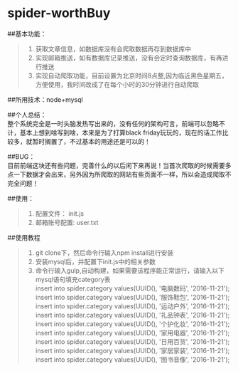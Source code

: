 # spider-worthBuy
##基本功能：
>1. 获取文章信息，如数据库没有会爬取数据再存到数据库中
>2. 实现邮箱推送，如有数据库记录推送，没有会定时查询数据库，有再进行推送
>3. 实现自动爬取功能，目前设置为北京时间8点整,因为临近黑色星期五，方便使用，我时间改成了在每个小时的30分钟进行自动爬取

##所用技术：node+mysql

##个人总结： </br>
整个系统完全是一时头脑发热写出来的，没有任何的架构可言，前端可以忽略不计，基本上想到啥写到啥，本来是为了打算black friday玩玩的，现在的话工作比较多，就暂时搁置了，不过基本的用途还是可以的！

##BUG：</br>
目前前端这块还有些问题，完善什么的以后闲下来再说！当首次爬取的时候需要多点一下数据才会出来，另外因为所爬取的网站有些页面不一样，所以会造成爬取不完全问题！

##使用：
>1. 配置文件： init.js
>2. 邮箱账号配置: user.txt

##使用教程
>1. git clone下，然后命令行输入npm install进行安装
>2. 安装mysql后，并配置下init.js中的相关参数
>3. 命令行输入gulp,自动构建，如果需要该程序能正常运行，请输入以下mysql语句填充category表</br>
>insert into spider.category values(UUID(), '电脑数码',  '2016-11-21');</br>
>insert into spider.category values(UUID(), '服饰鞋包',  '2016-11-21');</br>
>insert into spider.category values(UUID(), '运动户外',  '2016-11-21');</br>
>insert into spider.category values(UUID(), '礼品钟表',  '2016-11-21');</br>
>insert into spider.category values(UUID(), '个护化妆',  '2016-11-21');</br>
>insert into spider.category values(UUID(), '家用电器',  '2016-11-21');</br>
>insert into spider.category values(UUID(), '日用百货',  '2016-11-21');</br>
>insert into spider.category values(UUID(), '家居家装',  '2016-11-21');</br>
>insert into spider.category values(UUID(), '图书音像',  '2016-11-21');</br>
